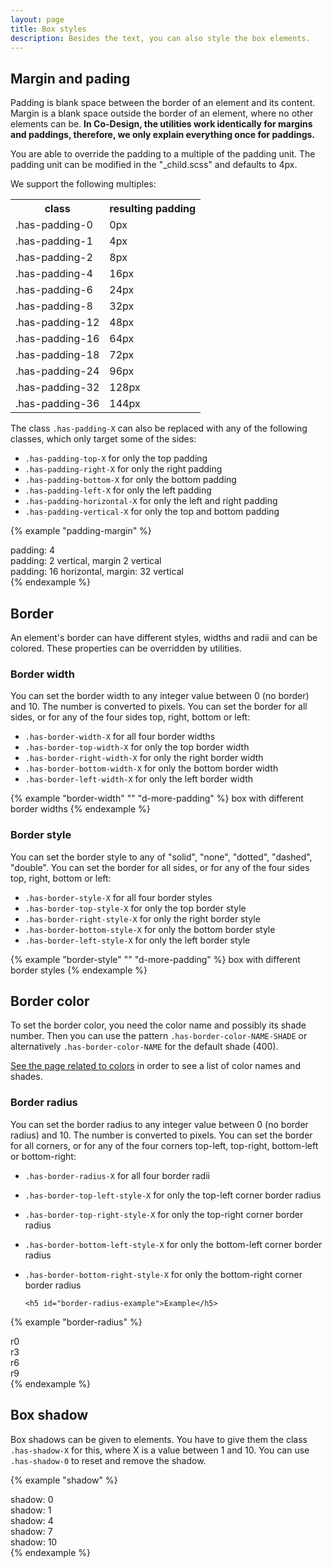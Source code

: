```yaml
---
layout: page
title: Box styles
description: Besides the text, you can also style the box elements.
---
```


## Margin and pading

Padding is blank space between the border of an element and its content. Margin is a blank space outside the border of an element, where no other elements can be. **In Co-Design, the utilities work identically for margins and paddings, therefore, we only explain everything once for paddings.**


You are able to override the padding to a multiple of the padding unit. The padding unit can be modified in the "_child.scss" and defaults to 4px.

We support the following multiples:

<table class="table is-compact">
    <tr>
        <th>class</th>
        <th>resulting padding</th>
    </tr>
    <tr>
        <td class="has-font-family-code">.has-padding-0</td>
        <td>0px</td>
    </tr>
    <tr>
        <td class="has-font-family-code">.has-padding-1</td>
        <td>4px</td>
    </tr>
    <tr>
        <td class="has-font-family-code">.has-padding-2</td>
        <td>8px</td>
    </tr>
    <tr>
        <td class="has-font-family-code">.has-padding-4</td>
        <td>16px</td>
    </tr>
    <tr>
        <td class="has-font-family-code">.has-padding-6</td>
        <td>24px</td>
    </tr>
    <tr>
        <td class="has-font-family-code">.has-padding-8</td>
        <td>32px</td>
    </tr>
    <tr>
        <td class="has-font-family-code">.has-padding-12</td>
        <td>48px</td>
    </tr>
    <tr>
        <td class="has-font-family-code">.has-padding-16</td>
        <td>64px</td>
    </tr>
    <tr>
        <td class="has-font-family-code">.has-padding-18</td>
        <td>72px</td>
    </tr>
    <tr>
        <td class="has-font-family-code">.has-padding-24</td>
        <td>96px</td>
    </tr>
    <tr>
        <td class="has-font-family-code">.has-padding-32</td>
        <td>128px</td>
    </tr>
    <tr>
        <td class="has-font-family-code">.has-padding-36</td>
        <td>144px</td>
    </tr>
</table>

The class `.has-padding-X` can also be replaced with any of the following classes, which only target some of the sides:

- `.has-padding-top-X` for only the top padding
- `.has-padding-right-X` for only the right padding
- `.has-padding-bottom-X` for only the bottom padding
- `.has-padding-left-X` for only the left padding
- `.has-padding-horizontal-X` for only the left and right padding
- `.has-padding-vertical-X` for only the top and bottom padding

{% example "padding-margin" %}
<div class="has-padding-4 has-background-color-red-600 has-color-white">
    padding: 4
</div>
<div class="has-padding-vertical-2 has-margin-vertical-2 has-background-color-green-600 has-color-white">
    padding: 2 vertical, margin 2 vertical
</div>
<div class="has-padding-horizontal-16 has-margin-vertical-32 has-background-color-yellow-600 has-color-white">
    padding: 16 horizontal, margin: 32 vertical
</div>
{% endexample %}



## Border

An element's border can have different styles, widths and radii and can be colored. These properties can be overridden by utilities.

### Border width

You can set the border width to any integer value between 0 (no border) and 10. The number is converted to pixels. You can set the border for all sides, or for any of the four sides top, right, bottom or left:

- `.has-border-width-X` for all four border widths
- `.has-border-top-width-X` for only the top border width
- `.has-border-right-width-X` for only the right border width
- `.has-border-bottom-width-X` for only the bottom border width
- `.has-border-left-width-X` for only the left border width

{% example "border-width" "" "d-more-padding" %}
<span class="has-padding-2 has-border-width-3 has-border-style-solid has-border-top-width-10 has-border-bottom-width-1">
    box with different border widths
</span>
{% endexample %}

### Border style

You can set the border style to any of "solid", "none", "dotted", "dashed", "double". You can set the border for all sides, or for any of the four sides top, right, bottom or left:

- `.has-border-style-X` for all four border styles
- `.has-border-top-style-X` for only the top border style
- `.has-border-right-style-X` for only the right border style
- `.has-border-bottom-style-X` for only the bottom border style
- `.has-border-left-style-X` for only the left border style

{% example "border-style" "" "d-more-padding" %}
<span class="has-padding-2 has-border-width-4 has-border-style-dotted has-border-top-style-double has-border-right-style-dashed has-border-left-style-solid">
    box with different border styles
</span>
{% endexample %}

## Border color

To set the border color, you need the color name and possibly its shade number. Then you can use the pattern `.has-border-color-NAME-SHADE` or alternatively `.has-border-color-NAME` for the default shade (400).

<a href="/utilities/color">See the page related to colors</a> in order to see a list of color names and shades.


### Border radius

You can set the border radius to any integer value between 0 (no border radius) and 10. The number is converted to pixels. You can set the border for all corners, or for any of the four corners top-left, top-right, bottom-left or bottom-right:

- `.has-border-radius-X` for all four border radii
- `.has-border-top-left-style-X` for only the top-left corner border radius
- `.has-border-top-right-style-X` for only the top-right corner border radius
- `.has-border-bottom-left-style-X` for only the bottom-left corner border radius
- `.has-border-bottom-right-style-X` for only the bottom-right corner border radius

      <h5 id="border-radius-example">Example</h5>

{% example "border-radius" %}
<div class="has-margin-2 has-padding-2 has-border-radius-0 has-border-width-5 has-border-style-solid has-border-color-red">r0</div>
<div class="has-margin-2 has-padding-2 has-border-radius-3 has-border-width-5 has-border-style-solid has-border-color-green">r3</div>
<div class="has-margin-2 has-padding-2 has-border-radius-6 has-border-width-5 has-border-style-solid has-border-color-teal">r6</div>
<div class="has-margin-2 has-padding-2 has-border-radius-9 has-border-width-5 has-border-style-solid has-border-color-yellow">r9</div>
{% endexample %}


## Box shadow

Box shadows can be given to elements. You have to give them the class `.has-shadow-X` for this, where X is a value between 1 and 10. You can use `.has-shadow-0` to reset and remove the shadow.

{% example "shadow" %}
<div class="grid">
    <div class="has-padding-4 has-shadow-0">shadow: 0</div>
    <div class="has-padding-4 has-shadow-1">shadow: 1</div>
    <div class="has-padding-4 has-shadow-4">shadow: 4</div>
    <div class="has-padding-4 has-shadow-7">shadow: 7</div>
    <div class="has-padding-4 has-shadow-10">shadow: 10</div>
</div>
{% endexample %}